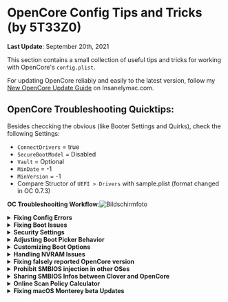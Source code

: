 # OpenCore Config Tips and Tricks (by 5T33Z0)
**Last Update**: September 20th, 2021

This section contains a small collection of useful tips and tricks for working with OpenCore's `config.plist`. 

For updating OpenCore reliably and easily to the latest version, follow my [New OpenCore Update Guide](https://www.insanelymac.com/forum/topic/347035-guide-updating-and-maintaining-opencore-new-method/) on Insanelymac.com.

## OpenCore Troubleshooting Quicktips:

Besides checcking the obvious (like Booter Settings and Quirks), check the following Settings:

- `ConnectDrivers` = true
- `SecureBootModel` = Disabled
- `Vault` = Optional
- `MinDate` = -1
- `MinVersion` = -1
- Compare Structor of `UEFI > Drivers` with sample.plist (format changed in OC 0.7.3)

**OC Troubleshooiting Workflow**:![Bildschirmfoto](https://user-images.githubusercontent.com/76865553/134424805-bf3318b9-2aa8-4105-80b9-7038e49f7409.png)

<details>
<summary><strong>Fixing Config Errors</strong></summary>

## I. Checking config.plist for errors

Currently there are three automated methods to check your `config.plist` for errors:

- **Online**: [**OpenCore Sanity Checker**](https://opencore.slowgeek.com/) ~~is~~ was a useful site to check your config for errors. It hasn't been updated a long time and only fully support OpenCore up to version 0.6.6 and shouldn't be relied on when using newer versions of OpenCore. It compares your config with the database of the OpenCore Installation Guide. Correct entries are highlited in green, errors are highlighted in red, so you can easily address a problem. You can also copy the link to the result of the sanity check to point out config issues in formums, etc.. The source code is availabe if someone would like to implement it in a new or updated site: [OCSanity](https://github.com/rlerdorf/OCSanity).

- **Offline**: The OpenCore package comes with a `Utilities` folder. In it you will find `ocvalidate`. Drag it into Terminal, leave a blank space, drag in your config.plist next and press [ENTER]. It will point to section in the config they relate to. With the help of [OCConfgCompare](https://github.com/corpnewt/OCConfigCompare), Sample.plist and [OpenCore Install Guide](https://dortania.github.io/OpenCore-Install-Guide/) you can correct all errors quite fast.

- **Using OpenCore Auxiliary Tools** ([**OCAT**](https://github.com/ic005k/QtOpenCoreConfig)): Tool for editing and updating OpenCore files, Drivers and the config.plist. Its best feature is that it automatically updates any outdated config.plist to the latest structure and feature-set without changing your settings: like adding, renaming, removing or relocating entries. So no more manual editing of the config structure is required to bring it up to date, which was a tremendous p.i.t.a before.<br> 

	But to be clear: OCAT does not fix configuration errors (apart from those caused by structural differences between an outdated and current config). In other words: if your config.plist was configured incorrectly before, it still will be afterwards!
 
While Sanity Checker focuses on correct settings for the selected system, OC Validate checks the structure as well as the syntax of the config for errors. OCAT can update the structure automatically and has OC Validtae built in. Therefore it makes sense to check the config in two steps: first online and then offline.

**CAUTION**: Don't use OpenCore Configurator for editing your `config.pllist` when using nightly builds of OpenCore. Because it automatically adds entries to the config which may have been removed oder relocated in the config. This results in errors when rebooting.
</details>
<details>
<summary><strong>Fixing Boot Issues</strong></summary>

## II. Quick fixes for Boot Problems

If the system won't boot despite correct boot and kernel settings and hangs directly at the boot logo without a progress bar, you should change the following settings:

- **Misc > Security > SecureBootModel** = `Disabled`. If you have problems with booting using the`Default` value. For security concerns you should check if the chosen mac Model in `SystemProductName`supports Apple's Secure Boot feature, once your system is working. Refer to the Documentation.pdf for more details. 
- **Misc > Security > Vault** = `Optional` Disables File Vault. Can prevent system boot if it is set to "Secure" but File Vault encryption is not configured at all. Because it needs the generation of a key and a hash.

If your macOS Partion (APFS) is not displayed in Bootpicker, do the following (OpenCore 0.7.2 and newer):

- **UEFI > APFS**: Change `MinDate` and `MinVersion` to `-1`. This disables APFS driver verifictaion, so it loads no matter which version you are using (from macOS High Sierra onwards, because that's when APFS was introduced). 

**BACKGROUND**: If you use an OS older than Big Sur and both values are set to default (`0`) you won't see your macOS Partition, because the APFS driver won't load. This is a security feature which should ensure that your macOS boots using a varified APFS driver. To maximize compatibility with older macOS versions, I would disable it during Install.

**IMPORTANT**: For security reason you should change these values according to the version of macOS you are using. A list with the correct values for `MinDate` and `MinVersion`can be found here: https://github.com/acidanthera/OpenCorePkg/blob/master/Include/Acidanthera/Library/OcApfsLib.h

</details>
<details>
<summary><strong>Security Settings</strong></summary>

## III. Security Settings

### How to disable Single User Mode
You should deactivate the single user mode for security reasons, because it can be mis-used as a backdoor to bypass the password protection of the Admin account. To do this, enable the following option:

**Misc > Security > DisableSingleUser** = `Yes`

### How to disable System Integrity Protection (SIP)

1. To disable System Integrity Protection, add one of the following values to the config:

   **NVRAM > Add > 7C436110-AB2A-4BBB-A880-FE41995C9F82** > change `csr-active-config` from `00000000`(SIP enabled) to:

   `FF030000` (for High Sierra)
   `FF070000` (for Mojave/Catalina)
   `67080000` (for Big Sur*)

   ***NOTE**: The value `FF0F0000` provided in the Dortania Install Guide has been proven to not work correctly in Big Sur – it prevents you from getting offered system updates. In Big Sur, *authenticated root* has been added to the SIP, resulting in a different value of 0x867 for csr-active config. In OpenCore this corresponds to the hex-swapped value of `67080000`.

2. To avoid the need of resetting NVRAM every time after you've changed  the csr value, add the following parameter to the config:

   **NVRAM > Delete > 7C436110-AB2A-4BBB-A880-FE41995C9F82** > `csr-active-config`.

   This deletes the current csr value from the NVRAM on reboot and will be replaced by the value stored under "NVRAM > Add…". This is Very useful if you have different macOS installs which use different CSR values.

   To test if the settings were applied after reboot, type `csrutil status` into the terminal after reboot. The result should look something like this:

    	Configuration:
    	 Apple Internal: enabled
    	 Kext Signing: disabled
    	 Filesystem Protections: disabled
    	 Debugging Restrictions: disabled
    	 DTrace Restrictions: disabled
    	 NVRAM Protections: disabled
    	 BaseSystem Verification: disabled
   

</details>
<details>
<summary><strong>Adjusting Boot Picker Behavior</strong></summary>

## IV. Adjust Boot Picker Attributes, enable Mouse Support

With **PickerAttributes**, you can assign different properties and functions to the BootPicker. There are 5 parameters, each having it's own value/byte, which can be combined by simple adding them:

`1` = Custom Icons for Boot Entries </br>
`2` = Custom Titles for Boot Entries </br>
`4` = Predefined Label Images for Boot entries without custom entries </br>
`8` = Prefers Builtin icons for certain icon categories to match the theme style </br> `16` = Enable Mouse Cursor

**For Example:**

**PickerAttributes** = `17` –– Enables Custom Icons and Mouse Cursor (New default setting since OpenCore 0.6.7)</br>
**PickerAttributes** = `19`–– Enables Custom Icons, Custom Titles and Mouse Cursor.
</details>
<details>
<summary><strong>Customizing Boot Options</strong></summary>

## V. Customizing Boot Options

### Set default boot drive in BootPicker

To be able to set the boot drive in the BootPicker, enable the following options in the config:

**ShowPicker** = `Yes`</br>
**AllowSetDefault** = `Yes`

In the BootPicker: Select drive/partition, hold [CTRL] and press [ENTER]. After that this volume is always preselected.

### Enable Apple Hotkey functions

**PollAppleHotKeys** = `Yes`

Enables the key combinations known from Macs to use boot modes like Verbose, Safe and Single User Mode, etc. without having to set extra boot-args. For details see `Configuration.pdf` included in the OpenCore package.

### Accelerate boot (result will vary)

**ConnectDrivers** = `No`

If it takes a long time (8 seconds or longer) until the BootPicker appears after switching on the computer, this option can be used to shorten the waiting time - especially for notebooks. But then you have to live without the boot chime, because the audio driver AudioDxe.efi is not started in this case.

## Boot variants (Selection)

Change the following settings in the config to influence the boot process of OpenCore. There are certainly more options, but these seem to me to be the most common/useful.

#### **Manual selection of the OS without GUI (default)**

**PickerMode** = `Builtin`</br>
**ShowPicker** = `Yes`

#### **Manual selection of the OS with GUI (requires OpenCanopy and [Resources folder](https://github.com/acidanthera/OcBinaryData))**

Great for dual boot setups. Combine it with the`LauncherOption` `Full` or `Short`to protect you against Windows taking over your system.

**PickerMode** = `External`</br>
**ShowPicker** = `Yes`

#### Boot the OS automatically from volume defined as "Default" (no GUI)

**PickerMode** = `Default`</br> 
**ShowPicker** = `No`

#### **Start macOS automatically (no GUI, fast)**

The following settings will boot macOS from first APFS volume it finds. Combine it with the`LauncherOption` `Full` or `Short`to protect you against Windows taking over your system.

**PickerMode** = `BootApple`</br>
**ShowPicker** = `No`

This is a great option for Laptop users who run Windows and macOS from the same disk, but use macOS most of the time. It also prevents the pesky *WIndowsBootManager* from hi-jacking the top slot of the boot order which would give you a hard time trying to get back into macOS later on, if the BootPicker is disabled and you forgot to declare the macOS disk as the default boot volume – happens all the time…

If you want to boot Windows *properly*, you should boot it via the BIOS Boot Menu to bypass all the SSDTs being injected anyway. Because unlike Clover, OpenCore injects everything present and enabled in the ACPI Folder into any OS.
</details>
<details>
<summary><strong>Handling NVRAM Issues</strong></summary>

## VI. Resolving issues with NVRAM Reset

Certain BIOS variants can be badly affected by the integrated NVRAM reset tool of OpenCore. Symptoms: you can't get into the BIOS anymore or certain parameters in the NVRAM (like boot-args) are not applied or can't be deleted, etc. Older Lenovo Notebooks are affected by this a lot. Therefore, the OpenCore package also contains `CleanNvram.efi` under `Tools`, which should work better with such problematic BIOSes. So if you have problems with NVRAM reset, do the following:

* **AllowNvramReset** = `No` - Disables OpenCore's built-in NVRAM reset tool to avoid a duplicate entriy for CleanNVRAM
* Copy **CleanNvram.efi** to EFI > OC > Tools

Next, create a new snapshot of the config or add the tool manually to the config. If you want you can hide the entry in the BootPicker so that it only appears after pressing the space bar:

* **HideAuxiliary** = Yes</br>
* Under **Misc > Tools** find `CleanNvram` and set `Auxiliary` to **`Yes`**.

Otherwise, check if there might be a BIOS update available that fixes general problems. Especially ASUS boards with a Z79/Z99 chipset have problems with the NVRAM, which can only be fixed with a patched BIOS.
</details>
<details>
<summary><strong>Fixing falsely reported OpenCore version </strong></summary>

## VII. **Correct falsely reported OpenCore version**.

It can happen that the OpenCore version info stored in the NVRAM is not updated automatically and is therefore displayed incorrectly in Kext Updater and Hackintool. The problem was fixed in OC 0.6.7 by simply not writing the version info into NVRAM at all, but the wrong version will reside in NVRAM until you delete it.

To do this, create a new child element under **NVRAM > Delete > 4D1FDA02-38C7-4A6A-9CC6-4BCCA8B30102**, call it `opencore-version` and save the config. After restarting, the correct OC version should be displayed again.
</details>
<details>
<summary><strong>Prohibit SMBIOS injection in other OSes</strong></summary>

## VIII. Prohibit SMBIOS injection in other OSes:

To avoid OpenCore from injecting SMBIOS Infos into Windows or other OSes causing issues with the registration, change the following settings:

**Kernel > Quirks > CustomSMBIOSGuid >** `True` (standard: `False`)</br>
**Platforminfo > UpdateSMBIOSMode >** `Custom` (standard: `Create`)

[SOURCE](https://github.com/dortania/OpenCore-Install-Guide/tree/master/clover-conversion#optional-avoiding-smbios-injection-into-other-oses)
</details>
<details>
<summary><strong>Sharing SMBIOS Infos between Clover and OpenCore</strong></summary>

## Sharing SMBIOS Infos between Clover and OpenCore

When switching between OpenCore and Clover, copying over your existing SMBIOS Infos from one Bootoader to the other can be a bit confusing because of naming differences as well as the number of fields available in both configs. 

So I had a look at my SMBIOS Infos using GenSMBIOS and found out which parameters belong to what in Clover and OpenCore.

Here's a table of the what is what in macSerial/GenSMBIOS, Clover and OpenCore

| MacSerial/GenSMBIOS | Clover Config       | OpenCore Config               |
|:--------------------|:--------------------|:------------------------------|
| Hardware UUID* | System Parameters > Custom UUID | N/A in PlatformInfo > Generic |
| Board ID | SMBIOS > Board-ID | N/A in PlatformInfo > Generic|
| Serial Number | SMBIOS > Serial Number | PlatformInfo > Generic > SystemSerialNumber|
| System ID | SMBIOS > Sm UUID | PlatformInfo > Generic > SystemUUID |
| ROM** 	  | Rt Variables > ROM | PlatformInfo > Generic > ROM |
|  MLB | SMBIOS > Board Serial Number | PlatformInfo > Generic > MLB |

**NOTE:**

 - *Hardware UUID: This is displayed under "About this Mac… > System report > Hardware" and should be identical to the information in GenSMBIOS if everything has been copied over correctly.
 -  **ROM: in Clover Configurator, select the option "from SMBIOS" and paste over your MAC Address

You know that the SMBIOS Infos are correct if you switch Bootloaders and the SMBIOS Infos listed in GenSMBIOS are still identical. Another indicator for successful transfer is that you don't have to re-enter the passwords of your E-Mail Accounts in the Mail App.

## 1-Click-Solution for Clover Users

If you've used GenSMBIOS prior to generate SMBIOS Infos and installed them into your system, you can select them in Clover Configurator to avoid SMBIOS Infos conflicts altogether. Under "Rt Variables" simply click on "from System" and you're good.
</details>
<details>
<summary><strong>Online Scan Policy Calculator</strong></summary>

## Online ScanPolicy Calculator
https://oc-scanpolicy.vercel.app/
</details>
<details>
<summary><strong>Fixing macOS Monterey beta Updates</strong></summary>

## Fixing macOS Monterey beta Updates
If macOS Monterey beta Updates are not offered to you, you could try the following:

- Set the correct value for csr-active-config: `67080000`
- Save, reboot, Clean NVRAM, reboot 
- Go to "About the Mac…" > "Software Update" and see if you are being offered the latest update.
- If not, leave the Software Update window open
- Run Terminal and enter these 2 commands in Terminal:</br>
`sudo /System/Library/PrivateFrameworks/Seeding.framework/Resources/seedutil unenroll`</br>
`sudo /System/Library/PrivateFrameworks/Seeding.framework/Resources/seedutil enroll DeveloperSeed`
- Software Update should re-check automatically and offer the new update (if available).
- Download and install your Update.

**NOTE**: `SecureBootModel` may be required if the Update still isn't offered.

## Fix macOS Monterey beta 7 Installer

Something in the beta 7 Installer is broken, so that the SharedSupport.dmg is not copied to the Installer App so it is only 34 MB in size. To fix it you need to do the following:

- Move `InstallAssistant.pkg` to the Desktop
- Dobuble click `InstallAssistant.pkg` to install it. This creates the "Install macOS Monterey" App
- Next, enter in Terninal:
	- `cd ~/Desktop`
	- `xar -xf InstallAssistant.pkg SharedSupport.dmg` (Mounts the SharedSupport.dmg)
	- `sudo mkdir /Applications/Install\ macOS\ Monterey\ beta.app/Contents/SharedSupport` (creates the Folter "SharedSupport" in the Contents Folder of the Installer App) 
	- `sudo cp ~/Desktop/SharedSupport.dmg /Applications/Install\ macOS\ Monterey\ beta.app/Contents/SharedSupport` (copies the SharedSupport.dmg into the Installer App)

Now you can run the Installer App and it will work. If your want to create a USB Installer (name the drive "USB"), you can use this command:

`sudo /Applications/Install\ macOS\ Monterey\ beta.app/Contents/Resources/createinstallmedia --nointeraction --downloadassets --volume /Volumes/USB`
</details>
